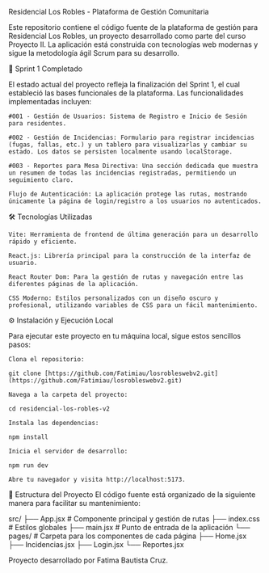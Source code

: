 Residencial Los Robles - Plataforma de Gestión Comunitaria

Este repositorio contiene el código fuente de la plataforma de gestión para Residencial Los Robles, un proyecto desarrollado como parte del curso Proyecto II. La aplicación está construida con tecnologías web modernas y sigue la metodología ágil Scrum para su desarrollo.


🚀 Sprint 1 Completado

El estado actual del proyecto refleja la finalización del Sprint 1, el cual estableció las bases funcionales de la plataforma. Las funcionalidades implementadas incluyen:

    #001 - Gestión de Usuarios: Sistema de Registro e Inicio de Sesión para residentes.

    #002 - Gestión de Incidencias: Formulario para registrar incidencias (fugas, fallas, etc.) y un tablero para visualizarlas y cambiar su estado. Los datos se persisten localmente usando localStorage.

    #003 - Reportes para Mesa Directiva: Una sección dedicada que muestra un resumen de todas las incidencias registradas, permitiendo un seguimiento claro.

    Flujo de Autenticación: La aplicación protege las rutas, mostrando únicamente la página de login/registro a los usuarios no autenticados.

🛠️ Tecnologías Utilizadas

    Vite: Herramienta de frontend de última generación para un desarrollo rápido y eficiente.

    React.js: Librería principal para la construcción de la interfaz de usuario.

    React Router Dom: Para la gestión de rutas y navegación entre las diferentes páginas de la aplicación.

    CSS Moderno: Estilos personalizados con un diseño oscuro y profesional, utilizando variables de CSS para un fácil mantenimiento.

⚙️ Instalación y Ejecución Local

Para ejecutar este proyecto en tu máquina local, sigue estos sencillos pasos:

    Clona el repositorio:

    git clone [https://github.com/Fatimiau/losrobleswebv2.git](https://github.com/Fatimiau/losrobleswebv2.git)

    Navega a la carpeta del proyecto:

    cd residencial-los-robles-v2

    Instala las dependencias:

    npm install

    Inicia el servidor de desarrollo:

    npm run dev

    Abre tu navegador y visita http://localhost:5173.

📂 Estructura del Proyecto
El código fuente está organizado de la siguiente manera para facilitar su mantenimiento:

src/
├── App.jsx            # Componente principal y gestión de rutas
├── index.css          # Estilos globales
├── main.jsx           # Punto de entrada de la aplicación
└── pages/             # Carpeta para los componentes de cada página
    ├── Home.jsx
    ├── Incidencias.jsx
    ├── Login.jsx
    └── Reportes.jsx

Proyecto desarrollado por Fatima Bautista Cruz.